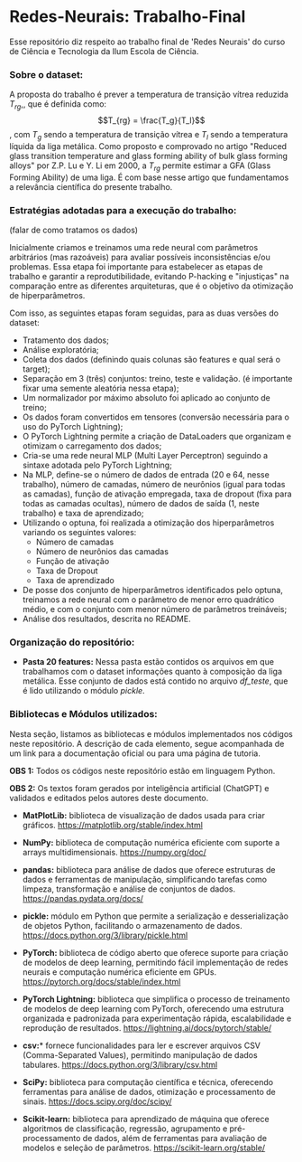 # Redes-Neurais: Trabalho-Final
Esse repositório diz respeito ao trabalho final de 'Redes Neurais' do curso de Ciência e Tecnologia da Ilum Escola de Ciência.

### Sobre o dataset:
A proposta do trabalho é prever a temperatura de transição vítrea reduzida $T_{rg}$,, que é definida como:
$$T_{rg} = \frac{T_g}{T_l}$$, com $T_g$ sendo a temperatura de transição vítrea e $T_l$ sendo a temperatura líquida da liga metálica. Como proposto e comprovado no artigo "Reduced glass transition temperature and glass forming ability
of bulk glass forming alloys" por Z.P. Lu e Y. Li em 2000, a $T_{rg}$ permite estimar a GFA (Glass Forming Ability) de uma liga. É com base nesse artigo que fundamentamos a relevância científica do presente trabalho.

### Estratégias adotadas para a execução do trabalho:
(falar de como tratamos os dados)

Inicialmente criamos e treinamos uma rede neural com parâmetros arbitrários (mas razoáveis) para avaliar possíveis inconsistências e/ou problemas. Essa etapa foi importante para estabelecer as etapas de trabalho e garantir a reprodutibilidade, evitando P-hacking e "injustiças" na comparação entre as diferentes arquiteturas, que é o objetivo da otimização de hiperparâmetros.

Com isso, as seguintes etapas foram seguidas, para as duas versões do dataset:

* Tratamento dos dados;
* Análise exploratória;
* Coleta dos dados (definindo quais colunas são features e qual será o target);
* Separação em 3 (três) conjuntos: treino, teste e validação. (é importante fixar uma semente aleatória nessa etapa);
* Um normalizador por máximo absoluto foi aplicado ao conjunto de treino;
* Os dados foram convertidos em tensores (conversão necessária para o uso do PyTorch Lightning);
* O PyTorch Lightning permite a criação de DataLoaders que organizam e otimizam o carregamento dos dados;
* Cria-se uma rede neural MLP (Multi Layer Perceptron) seguindo a sintaxe adotada pelo PyTorch Lightning;
* Na MLP, define-se o número de dados de entrada (20 e 64, nesse trabalho), número de camadas, número de neurônios (igual para todas as camadas), função de ativação empregada, taxa de dropout (fixa para todas as camadas ocultas), número de dados de saída (1, neste trabalho) e taxa de aprendizado;
* Utilizando o optuna, foi realizada a otimização dos hiperparâmetros variando os seguintes valores:
  * Número de camadas
  * Número de neurônios das camadas
  * Função de ativação
  * Taxa de Dropout
  * Taxa de aprendizado
* De posse dos conjunto de hiperparâmetros identificados pelo optuna, treinamos a rede neural com o parâmetro de menor erro quadrático médio, e com o conjunto com menor número de parâmetros treináveis;
* Análise dos resultados, descrita no README.
  
### Organização do repositório:
* __Pasta 20 features:__ Nessa pasta estão contidos os arquivos em que trabalhamos com o dataset informações quanto à composição da liga metálica. Esse conjunto de dados está contido no arquivo _df_teste_, que é lido utilizando o módulo _pickle_.

### Bibliotecas e Módulos utilizados:
Nesta seção, listamos as bibliotecas e módulos implementados nos códigos neste repositório. A descrição de cada elemento, segue acompanhada de um link para a documentação oficial ou para uma página de tutoria.

__OBS 1:__ Todos os códigos neste repositório estão em linguagem Python.

__OBS 2:__ Os textos foram gerados por inteligência artificial (ChatGPT) e validados e editados pelos autores deste documento.

* __MatPlotLib:__ biblioteca de visualização de dados usada para criar gráficos. https://matplotlib.org/stable/index.html
  
* __NumPy:__ biblioteca de computação numérica eficiente com suporte a arrays multidimensionais. https://numpy.org/doc/
  
* __pandas:__ biblioteca para análise de dados que oferece estruturas de dados e ferramentas de manipulação, simplificando tarefas como limpeza, transformação e análise de conjuntos de dados.
https://pandas.pydata.org/docs/
  
* __pickle:__  módulo em Python que permite a serialização e desserialização de objetos Python, facilitando o armazenamento de dados.
  https://docs.python.org/3/library/pickle.html
  
* __PyTorch:__ biblioteca de código aberto que oferece suporte para criação de modelos de deep learning, permitindo fácil implementação de redes neurais e computação numérica eficiente em GPUs. https://pytorch.org/docs/stable/index.html
  
* __PyTorch Lightning:__ biblioteca que simplifica o processo de treinamento de modelos de deep learning com PyTorch, oferecendo uma estrutura organizada e padronizada para experimentação rápida, escalabilidade e reprodução de resultados.
  https://lightning.ai/docs/pytorch/stable/

* __csv:__* fornece funcionalidades para ler e escrever arquivos CSV (Comma-Separated Values), permitindo manipulação de dados tabulares.
  https://docs.python.org/3/library/csv.html

* __SciPy:__ biblioteca para computação científica e técnica, oferecendo ferramentas para análise de dados, otimização e processamento de sinais.
  https://docs.scipy.org/doc/scipy/

* __Scikit-learn:__ biblioteca para aprendizado de máquina que oferece algoritmos de classificação, regressão, agrupamento e pré-processamento de dados, além de ferramentas para avaliação de modelos e seleção de parâmetros.
  https://scikit-learn.org/stable/
